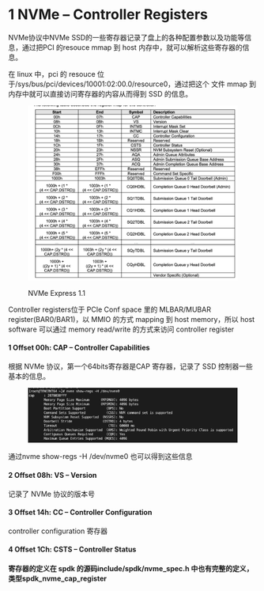 # 1 NVMe – Controller Registers

NVMe协议中NVMe SSD的一些寄存器记录了盘上的各种配置参数以及功能等信息，通过把PCI 的resouce mmap 到 host 内存中，就可以解析这些寄存器的信息。

在 linux 中，pci 的 resouce 位于/sys/bus/pci/devices/10001:02:00.0/resource0，通过把这个 文件 mmap 到内存中就可以直接访问寄存器的内容从而得到 SSD 的信息。

<figure><img src="../.gitbook/assets/image (4) (1).png" alt=""><figcaption><p>NVMe Express 1.1</p></figcaption></figure>

Controller registers位于 PCIe Conf space 里的 MLBAR/MUBAR register(BAR0/BAR1)，以 MMIO 的方式 mapping 到 host memory，所以 host software 可以通过 memory read/write 的方式来访问 controller register

#### 1 Offset 00h: CAP – Controller Capabilities

根据 NVMe 协议，第一个64bits寄存器是CAP 寄存器，记录了 SSD 控制器一些基本的信息。

<figure><img src="../.gitbook/assets/image (1) (1) (1) (1) (1) (1) (1) (1) (1).png" alt=""><figcaption></figcaption></figure>

通过nvme show-regs -H /dev/nvme0 也可以得到这些信息

#### 2 Offset 08h: VS – Version

记录了 NVMe 协议的版本号

#### 3 Offset 14h: CC – Controller Configuration

controller configuration 寄存器

#### 4 Offset 1Ch: CSTS – Controller Status

#### 寄存器的定义在 spdk 的源码include/spdk/nvme\_spec.h 中也有完整的定义，类型spdk\_nvme\_cap\_register

